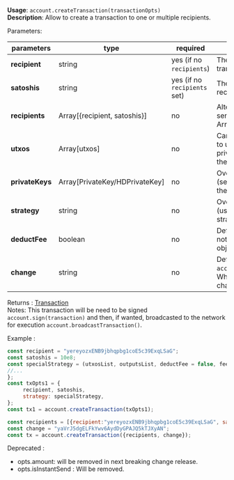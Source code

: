 **Usage**: `account.createTransaction(transactionOpts)`    
**Description**: Allow to create a transaction to one or multiple recipients.

Parameters: 

| parameters             | type                          | required                     | Description                                                                                                                         |  
|------------------------|-------------------------------|------------------------------| ----------------------------------------------------------------------------------------------------------------------------------- |
| **recipient**          | string                        | yes (if no `recipients`)     | The external address recipient of this transaction                                                                                  |
| **satoshis**           | string                        | yes (if no `recipients` set) | The value amount to transfer to the recipient address                                                                               |
| **recipients**         | Array[{recipient, satoshis}]  | no                           | Alternatively, you can use this to send to multiple address/amount. Array arra of {recipient, satoshis}                             |
| **utxos**              | Array[utxos]                  | no                           | Can be specified to use specific utxo to use, or other utxos own by other private keys (you will need to pass the privateKeys along |
| **privateKeys**        | Array[PrivateKey/HDPrivateKey]| no                           | Overwrite the default behaviour (searching locally for keys) and uses these to sign instead.                                        |
| **strategy**           | string                        | no                           | Overwrite the default strategy used (using account default or specified strategy)                                                   |
| **deductFee**          | boolean                       | no                           | Defaults: true. When set at false, will not deduct fee on the Transaction object                                                    |
| **change**             | string                        | no                           | Defaults: `account.getUnusedAddress(internal)`. When set, will use that address as a change address on remaining fund               |


Returns : [Transaction](https://dashevo.github.io/DashJS/#/usage/dashcorelib-primitives?id=transaction)   
Notes: This transaction will be need to be signed `account.sign(transaction)` and then, if wanted, broadcasted to the network for execution `account.broadcastTransaction()`.

Example : 
```js
const recipient = "yereyozxENB9jbhqpbg1coE5c39ExqLSaG";
const satoshis = 10e8;
const specialStrategy = (utxosList, outputsList, deductFee = false, feeCategory = 'normal')=> { 
//...
};
const txOpts1 = {
     recipient, satoshis,
     strategy: specialStrategy,
};
const tx1 = account.createTransaction(txOpts1);
```

```js
const recipients = [{recipient:"yereyozxENB9jbhqpbg1coE5c39ExqLSaG", satoshis:10e8},{recipient: "yMN2w8NiwcmY3zvJLeeBxpaExFV1aN23pg", satoshis: 1e8}];
const change = "yaVrJ5dgELFkYwv6AydDyGPAJQ5kTJXyAN";
const tx = account.createTransaction({recipients, change});
```

Deprecated : 
- opts.amount: will be removed in next breaking change release.
- opts.isInstantSend : Will be removed.

